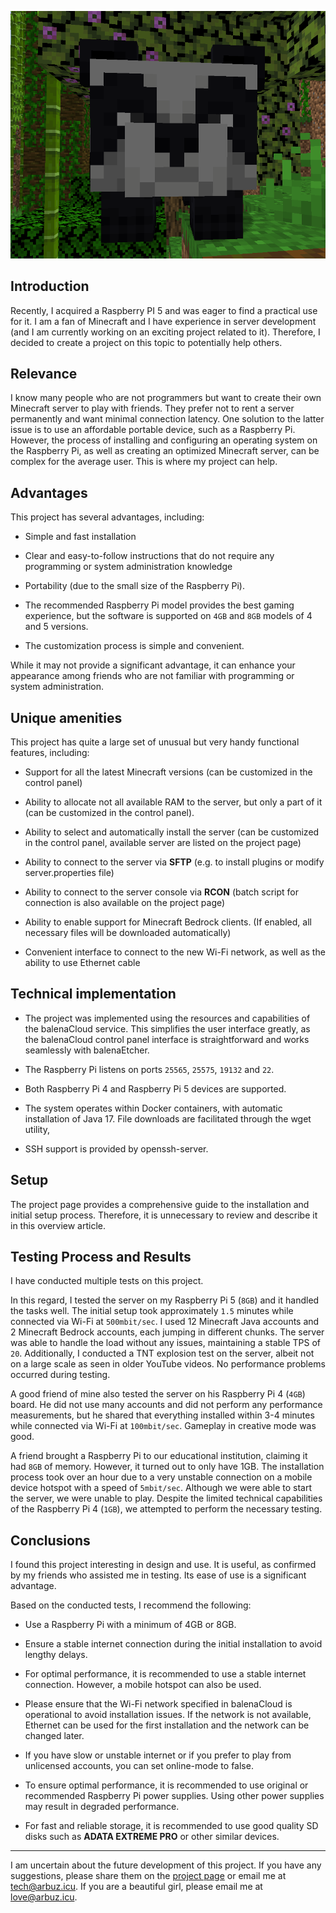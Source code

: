 ![Portable Minecraft Server Photo](https://raw.githubusercontent.com/grey-cat-1908/portable-mc-server/master/static/logo.png)

## Introduction

Recently, I acquired a Raspberry PI 5 and was eager to find a practical use for it. I am a fan of Minecraft and I have experience in server development (and I am currently working on an exciting project related to it). Therefore, I decided to create a project on this topic to potentially help others.


## Relevance

I know many people who are not programmers but want to create their own Minecraft server to play with friends. They prefer not to rent a server permanently and want minimal connection latency. One solution to the latter issue is to use an affordable portable device, such as a Raspberry Pi. However, the process of installing and configuring an operating system on the Raspberry Pi, as well as creating an optimized Minecraft server, can be complex for the average user. This is where my project can help.


## Advantages

This project has several advantages, including:
- Simple and fast installation
  
- Clear and easy-to-follow instructions that do not require any programming or system administration knowledge
  
- Portability (due to the small size of the Raspberry Pi). 
- The recommended Raspberry Pi model provides the best gaming experience, but the software is supported on `4GB` and `8GB` models of 4 and 5 versions.

- The customization process is simple and convenient.

While it may not provide a significant advantage, it can enhance your appearance among friends who are not familiar with programming or system administration.


## Unique amenities

This project has quite a large set of unusual but very handy functional features, including:
- Support for all the latest Minecraft versions (can be customized in the control panel)

- Ability to allocate not all available RAM to the server, but only a part of it (can be customized in the control panel).

- Ability to select and automatically install the server (can be customized in the control panel, available server are listed on the project page)

- Ability to connect to the server via **SFTP** (e.g. to install plugins or modify server.properties file)

- Ability to connect to the server console via **RCON** (batch script for connection is also available on the project page)

- Ability to enable support for Minecraft Bedrock clients. (If enabled, all necessary files will be downloaded automatically)

- Convenient interface to connect to the new Wi-Fi network, as well as the ability to use Ethernet cable


## Technical implementation

* The project was implemented using the resources and capabilities of the balenaCloud service. This simplifies the user interface greatly, as the balenaCloud control panel interface is straightforward and works seamlessly with balenaEtcher.
 
* The Raspberry Pi listens on ports `25565`, `25575`, `19132` and `22`.

* Both Raspberry Pi 4 and Raspberry Pi 5 devices are supported.

* The system operates within Docker containers, with automatic installation of Java 17. File downloads are facilitated through the wget utility,

* SSH support is provided by openssh-server.


## Setup

The project page provides a comprehensive guide to the installation and initial setup process. Therefore, it is unnecessary to review and describe it in this overview article.


## Testing Process and Results

I have conducted multiple tests on this project. 

In this regard,
  I tested the server on my Raspberry Pi 5 (`8GB`) and it handled the tasks well. The initial setup took approximately `1.5` minutes while connected via Wi-Fi at `500mbit/sec`. I used 12 Minecraft Java accounts and 2 Minecraft Bedrock accounts, each jumping in different chunks. The server was able to handle the load without any issues, maintaining a stable TPS of `20`. 
  Additionally, I conducted a TNT explosion test on the server, albeit not on a large scale as seen in older YouTube videos. No performance problems occurred during testing.

  A good friend of mine also tested the server on his Raspberry Pi 4 (`4GB`) board. He did not use many accounts and did not perform any performance measurements, but he shared that everything installed within 3-4 minutes while connected via Wi-Fi at `100mbit/sec`. Gameplay in creative mode was good.

  A friend brought a Raspberry Pi to our educational institution, claiming it had `8GB` of memory. However, it turned out to only have 1GB. The installation process took over an hour due to a very unstable connection on a mobile device hotspot with a speed of `5mbit/sec`. Although we were able to start the server, we were unable to play. Despite the limited technical capabilities of the Raspberry Pi 4 (`1GB`), we attempted to perform the necessary testing.


## Conclusions

I found this project interesting in design and use. It is useful, as confirmed by my friends who assisted me in testing. Its ease of use is a significant advantage. 

Based on the conducted tests, I recommend the following:
- Use a Raspberry Pi with a minimum of 4GB or 8GB.

- Ensure a stable internet connection during the initial installation to avoid lengthy delays.

- For optimal performance, it is recommended to use a stable internet connection. However, a mobile hotspot can also be used.

- Please ensure that the Wi-Fi network specified in balenaCloud is operational to avoid installation issues. If the network is not available, Ethernet can be used for the first installation and the network can be changed later.    

- If you have slow or unstable internet or if you prefer to play from unlicensed accounts, you can set online-mode to false.

- To ensure optimal performance, it is recommended to use original or recommended Raspberry Pi power supplies. Using other power supplies may result in degraded performance.    

- For fast and reliable storage, it is recommended to use good quality SD disks such as **ADATA EXTREME PRO** or other similar devices.


---

I am uncertain about the future development of this project. If you have any suggestions, please share them on the [project page](https://github.com/grey-cat-1908/portable-mc-server/) or email me at <tech@arbuz.icu>. If you are a beautiful girl, please email me at <love@arbuz.icu>.
